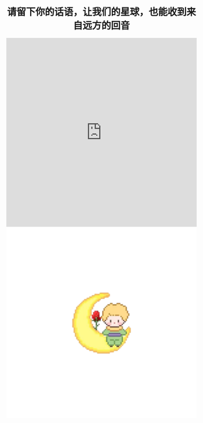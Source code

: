 <h1 style="text-align:center;font-weight:bold;font-size:25px">请留下你的话语，让我们的星球，也能收到来自远方的回音</h1>
<div class="giscus"></div>

<script src="https://giscus.app/client.js"
    data-repo="alibabahappyman/OneDocusComment"
    data-repo-id="R_kgDOPwTkUQ"
    data-category="General"
    data-category-id="DIC_kwDOPwTkUc4Cvd32"
    data-mapping="pathname"
    data-strict="0"
    data-reactions-enabled="1"
    data-emit-metadata="0"
    data-input-position="bottom"
    data-theme="noborder_light"
    data-lang="zh-CN"
    data-loading="lazy"
    data-title="网站留言" 
    crossorigin="anonymous"
    async>
</script>

<iframe src="https://dinosaur.game/zh/dinosaur-game" width="100%" height="500" frameborder="0"></iframe>
<div class="mascot">
    <img src="../../images/littleprince10.png">
</div>